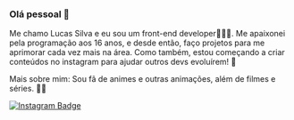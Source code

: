 ### Olá pessoal 👋

Me chamo Lucas Silva e eu sou um front-end developer👨🏻‍💻. Me apaixonei pela programação aos 16 anos, e desde então, faço projetos para me aprimorar cada vez mais na área. Como também,  estou começando a criar conteúdos no instagram para ajudar outros devs evoluírem! 🚀

Mais sobre mim: Sou fã de animes e outras animações, além de filmes e séries. 🍿🎥

[![Instagram Badge](https://img.shields.io/badge/-@programadorlucas-8B008B?style=flat-square&labelColor=8B008B&logo=instagram&logoColor=white&link=https://twitter.com/sakshamtaneja00)](https://www.instagram.com/programadorlucas/)
